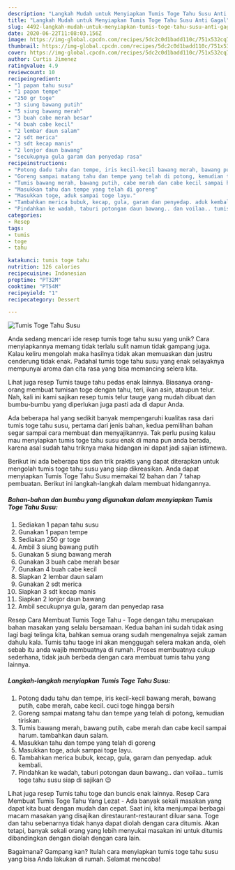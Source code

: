 ```yaml
---
description: "Langkah Mudah untuk Menyiapkan Tumis Toge Tahu Susu Anti Gagal"
title: "Langkah Mudah untuk Menyiapkan Tumis Toge Tahu Susu Anti Gagal"
slug: 4492-langkah-mudah-untuk-menyiapkan-tumis-toge-tahu-susu-anti-gagal
date: 2020-06-22T11:08:03.156Z
image: https://img-global.cpcdn.com/recipes/5dc2c0d1badd110c/751x532cq70/tumis-toge-tahu-susu-foto-resep-utama.jpg
thumbnail: https://img-global.cpcdn.com/recipes/5dc2c0d1badd110c/751x532cq70/tumis-toge-tahu-susu-foto-resep-utama.jpg
cover: https://img-global.cpcdn.com/recipes/5dc2c0d1badd110c/751x532cq70/tumis-toge-tahu-susu-foto-resep-utama.jpg
author: Curtis Jimenez
ratingvalue: 4.9
reviewcount: 10
recipeingredient:
- "1 papan tahu susu"
- "1 papan tempe"
- "250 gr toge"
- "3 siung bawang putih"
- "5 siung bawang merah"
- "3 buah cabe merah besar"
- "4 buah cabe kecil"
- "2 lembar daun salam"
- "2 sdt merica"
- "3 sdt kecap manis"
- "2 lonjor daun bawang"
- "secukupnya gula garam dan penyedap rasa"
recipeinstructions:
- "Potong dadu tahu dan tempe, iris kecil-kecil bawang merah, bawang putih, cabe merah, cabe kecil. cuci toge hingga bersih"
- "Goreng sampai matang tahu dan tempe yang telah di potong, kemudian tiriskan."
- "Tumis bawang merah, bawang putih, cabe merah dan cabe kecil sampai harum. tambahkan daun salam."
- "Masukkan tahu dan tempe yang telah di goreng"
- "Masukkan toge, aduk sampai toge layu."
- "Tambahkan merica bubuk, kecap, gula, garam dan penyedap. aduk kembali."
- "Pindahkan ke wadah, taburi potongan daun bawang.. dan voilaa.. tumis toge tahu susu siap di sajikan 😉"
categories:
- Resep
tags:
- tumis
- toge
- tahu

katakunci: tumis toge tahu 
nutrition: 126 calories
recipecuisine: Indonesian
preptime: "PT32M"
cooktime: "PT54M"
recipeyield: "1"
recipecategory: Dessert

---
```



![Tumis Toge Tahu Susu](https://img-global.cpcdn.com/recipes/5dc2c0d1badd110c/751x532cq70/tumis-toge-tahu-susu-foto-resep-utama.jpg)

Anda sedang mencari ide resep tumis toge tahu susu yang unik? Cara menyiapkannya memang tidak terlalu sulit namun tidak gampang juga. Kalau keliru mengolah maka hasilnya tidak akan memuaskan dan justru cenderung tidak enak. Padahal tumis toge tahu susu yang enak selayaknya mempunyai aroma dan cita rasa yang bisa memancing selera kita.

Lihat juga resep Tumis tauge tahu pedas enak lainnya. Biasanya orang-orang membuat tumisan toge dengan tahu, teri, ikan asin, ataupun telur. Nah, kali ini kami sajikan resep tumis telur tauge yang mudah dibuat dan bumbu-bumbu yang diperlukan juga pasti ada di dapur Anda.

Ada beberapa hal yang sedikit banyak mempengaruhi kualitas rasa dari tumis toge tahu susu, pertama dari jenis bahan, kedua pemilihan bahan segar sampai cara membuat dan menyajikannya. Tak perlu pusing kalau mau menyiapkan tumis toge tahu susu enak di mana pun anda berada, karena asal sudah tahu triknya maka hidangan ini dapat jadi sajian istimewa.


Berikut ini ada beberapa tips dan trik praktis yang dapat diterapkan untuk mengolah tumis toge tahu susu yang siap dikreasikan. Anda dapat menyiapkan Tumis Toge Tahu Susu memakai 12 bahan dan 7 tahap pembuatan. Berikut ini langkah-langkah dalam membuat hidangannya.

<!--inarticleads1-->

##### Bahan-bahan dan bumbu yang digunakan dalam menyiapkan Tumis Toge Tahu Susu:

1. Sediakan 1 papan tahu susu
1. Gunakan 1 papan tempe
1. Sediakan 250 gr toge
1. Ambil 3 siung bawang putih
1. Gunakan 5 siung bawang merah
1. Gunakan 3 buah cabe merah besar
1. Gunakan 4 buah cabe kecil
1. Siapkan 2 lembar daun salam
1. Gunakan 2 sdt merica
1. Siapkan 3 sdt kecap manis
1. Siapkan 2 lonjor daun bawang
1. Ambil secukupnya gula, garam dan penyedap rasa


Resep Cara Membuat Tumis Toge Tahu - Toge dengan tahu merupakan bahan masakan yang selalu bersamaan. Kedua bahan ini sudah tidak asing lagi bagi telinga kita, bahkan semua orang sudah mengenalnya sejak zaman dahulu kala. Tumis tahu taoge ini akan menggugah selera makan anda, oleh sebab itu anda wajib membuatnya di rumah. Proses membuatnya cukup sederhana, tidak jauh berbeda dengan cara membuat tumis tahu yang lainnya. 

<!--inarticleads2-->

##### Langkah-langkah menyiapkan Tumis Toge Tahu Susu:

1. Potong dadu tahu dan tempe, iris kecil-kecil bawang merah, bawang putih, cabe merah, cabe kecil. cuci toge hingga bersih
1. Goreng sampai matang tahu dan tempe yang telah di potong, kemudian tiriskan.
1. Tumis bawang merah, bawang putih, cabe merah dan cabe kecil sampai harum. tambahkan daun salam.
1. Masukkan tahu dan tempe yang telah di goreng
1. Masukkan toge, aduk sampai toge layu.
1. Tambahkan merica bubuk, kecap, gula, garam dan penyedap. aduk kembali.
1. Pindahkan ke wadah, taburi potongan daun bawang.. dan voilaa.. tumis toge tahu susu siap di sajikan 😉


Lihat juga resep Tumis tahu toge dan buncis enak lainnya. Resep Cara Membuat Tumis Toge Tahu Yang Lezat - Ada banyak sekali masakan yang dapat kita buat dengan mudah dan cepat. Saat ini, kita menjumpai berbagai macam masakan yang disajikan direstaurant-restaurant diluar sana. Toge dan tahu sebenarnya tidak hanya dapat diolah dengan cara ditumis. Akan tetapi, banyak sekali orang yang lebih menyukai masakan ini untuk ditumis dibandingkan dengan diolah dengan cara lain. 

Bagaimana? Gampang kan? Itulah cara menyiapkan tumis toge tahu susu yang bisa Anda lakukan di rumah. Selamat mencoba!
